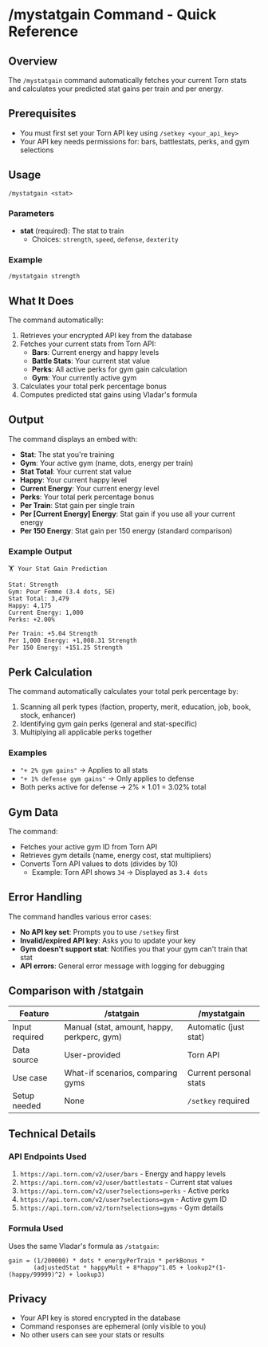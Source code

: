 # /mystatgain Command - Quick Reference

## Overview
The `/mystatgain` command automatically fetches your current Torn stats and calculates your predicted stat gains per train and per energy.

## Prerequisites
- You must first set your Torn API key using `/setkey <your_api_key>`
- Your API key needs permissions for: bars, battlestats, perks, and gym selections

## Usage

```
/mystatgain <stat>
```

### Parameters
- **stat** (required): The stat to train
  - Choices: `strength`, `speed`, `defense`, `dexterity`

### Example
```
/mystatgain strength
```

## What It Does

The command automatically:
1. Retrieves your encrypted API key from the database
2. Fetches your current stats from Torn API:
   - **Bars**: Current energy and happy levels
   - **Battle Stats**: Your current stat value
   - **Perks**: All active perks for gym gain calculation
   - **Gym**: Your currently active gym
3. Calculates your total perk percentage bonus
4. Computes predicted stat gains using Vladar's formula

## Output

The command displays an embed with:
- **Stat**: The stat you're training
- **Gym**: Your active gym (name, dots, energy per train)
- **Stat Total**: Your current stat value
- **Happy**: Your current happy level
- **Current Energy**: Your current energy level
- **Perks**: Your total perk percentage bonus
- **Per Train**: Stat gain per single train
- **Per [Current Energy] Energy**: Stat gain if you use all your current energy
- **Per 150 Energy**: Stat gain per 150 energy (standard comparison)

### Example Output
```
🏋️ Your Stat Gain Prediction

Stat: Strength
Gym: Pour Femme (3.4 dots, 5E)
Stat Total: 3,479
Happy: 4,175
Current Energy: 1,000
Perks: +2.00%

Per Train: +5.04 Strength
Per 1,000 Energy: +1,008.31 Strength
Per 150 Energy: +151.25 Strength
```

## Perk Calculation

The command automatically calculates your total perk percentage by:
1. Scanning all perk types (faction, property, merit, education, job, book, stock, enhancer)
2. Identifying gym gain perks (general and stat-specific)
3. Multiplying all applicable perks together

### Examples
- `"+ 2% gym gains"` → Applies to all stats
- `"+ 1% defense gym gains"` → Only applies to defense
- Both perks active for defense → 2% × 1.01 = 3.02% total

## Gym Data

The command:
- Fetches your active gym ID from Torn API
- Retrieves gym details (name, energy cost, stat multipliers)
- Converts Torn API values to dots (divides by 10)
  - Example: Torn API shows `34` → Displayed as `3.4 dots`

## Error Handling

The command handles various error cases:
- **No API key set**: Prompts you to use `/setkey` first
- **Invalid/expired API key**: Asks you to update your key
- **Gym doesn't support stat**: Notifies you that your gym can't train that stat
- **API errors**: General error message with logging for debugging

## Comparison with /statgain

| Feature | /statgain | /mystatgain |
|---------|-----------|-------------|
| Input required | Manual (stat, amount, happy, perkperc, gym) | Automatic (just stat) |
| Data source | User-provided | Torn API |
| Use case | What-if scenarios, comparing gyms | Current personal stats |
| Setup needed | None | `/setkey` required |

## Technical Details

### API Endpoints Used
1. `https://api.torn.com/v2/user/bars` - Energy and happy levels
2. `https://api.torn.com/v2/user/battlestats` - Current stat values
3. `https://api.torn.com/v2/user?selections=perks` - Active perks
4. `https://api.torn.com/v2/user?selections=gym` - Active gym ID
5. `https://api.torn.com/v2/torn?selections=gyms` - Gym details

### Formula Used
Uses the same Vladar's formula as `/statgain`:
```
gain = (1/200000) * dots * energyPerTrain * perkBonus * 
       (adjustedStat * happyMult + 8*happy^1.05 + lookup2*(1-(happy/99999)^2) + lookup3)
```

## Privacy
- Your API key is stored encrypted in the database
- Command responses are ephemeral (only visible to you)
- No other users can see your stats or results
